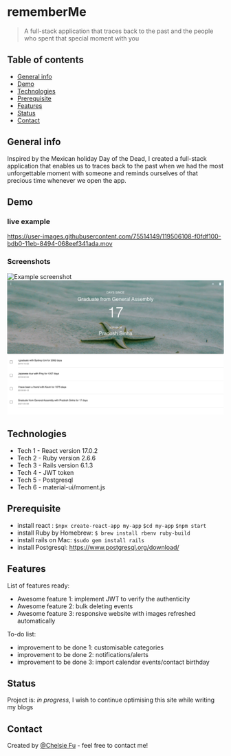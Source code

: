 # rememberMe
> A full-stack application that traces back to the past and the people who spent that special moment with you

## Table of contents
* [General info](#general-info)
* [Demo](#demo)
* [Technologies](#technologies)
* [Prerequisite](#prerequisite)
* [Features](#features)
* [Status](#status)
* [Contact](#contact)

## General info
Inspired by the Mexican holiday Day of the Dead, I created a full-stack application that enables us to traces back to the past when we had the most unforgettable moment with someone and reminds ourselves of that precious time whenever we open the app.

## Demo

### live example
https://user-images.githubusercontent.com/75514149/119506108-f0fdf100-bdb0-11eb-8494-068eef341ada.mov

### Screenshots
![Example screenshot](image/landingPage.png)
![Example screenshot](image/eventPage.png)



## Technologies
* Tech 1 - React version 17.0.2
* Tech 2 - Ruby version 2.6.6
* Tech 3 - Rails version 6.1.3
* Tech 4 - JWT token
* Tech 5 - Postgresql
* Tech 6 - material-ui/moment.js

## Prerequisite 
* install react :
`$npx create-react-app my-app`
`$cd my-app`
`$npm start`
* install Ruby by Homebrew:
`$ brew install rbenv ruby-build`
* install rails on Mac:
`$sudo gem install rails`
* install Postgresql: https://www.postgresql.org/download/



## Features
List of features ready:
* Awesome feature 1: implement JWT to verify the authenticity 
* Awesome feature 2: bulk deleting events
* Awesome feature 3: responsive website with images refreshed automatically

To-do list:
* improvement to be done 1: customisable categories
* improvement to be done 2: notifications/alerts
* improvement to be done 3: import calendar events/contact birthday



## Status
Project is: _in progress_, I wish to continue optimising this site while writing my blogs 


## Contact
Created by [@Chelsie Fu](https://www.linkedin.com/in/chelsie-fu/) - feel free to contact me!
